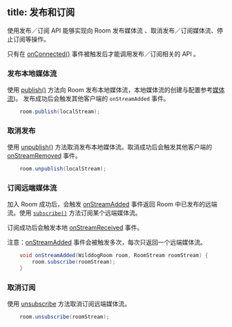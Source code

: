 title: 发布和订阅
---

使用发布／订阅 API 能够实现向 Room 发布媒体流	、取消发布／订阅媒体流、停止订阅等操作。

只有在 [onConnected()](/conference/Android/api/wilddog-room-listener.html#onConnected-room) 事件被触发后才能调用发布／订阅相关的 API 。


### 发布本地媒体流
使用 [publish()](/conference/Android/api/wilddog-room.html#publish-localStream) 方法向 Room 发布本地媒体流，本地媒体流的创建与配置参考[媒体流](/conference/Android/guide/1-media-stream.html))。
发布成功后会触发其他客户端的 `onStreamAdded` 事件。

```java
	room.publish(localStream);
```


### 取消发布
使用 [unpublish()](/conference/Android/api/wilddog-room.html#unpublish) 方法取消发布本地媒体流。取消成功后会触发其他客户端的 [onStreamRemoved](/conference/Android/api/wilddog-room-listener.html#onStreamRemoved-room-roomStream) 事件。

```java
	room.unpublish(localStream);
```

### 订阅远端媒体流
加入 Room 成功后，会触发 [onStreamAdded](/conference/Android/api/wilddog-room-listener.html#onStreamAdded-room-roomStream) 事件返回 Room 中已发布的远端流。使用 [`subscribe()`](/conference/Android/api/wilddog-room.html#subscribe-roomStream) 方法订阅某个远端媒体流。

订阅成功后会触发本地 [onStreamReceived](/conference/Android/api/wilddog-room-listener.html#onStreamReceived-room-roomStream) 事件。

注意：[onStreamAdded](/conference/Android/api/wilddog-room-listener.html#onStreamAdded-room-roomStream) 事件会被触发多次，每次只返回一个远端媒体流。

```java
    void onStreamAdded(WilddogRoom room, RoomStream roomStream) {
		room.subscribe(roomStream);
    }
```
 

### 取消订阅

使用 [unsubscribe](/conference/Android/api/wilddog-room.html#unsubscribe-roomStream) 方法取消订阅远端媒体流。

```java
	room.unsubscribe(roomStream);
```
